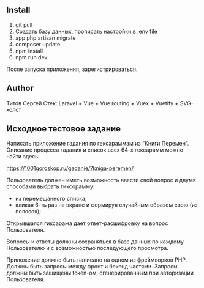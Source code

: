 ## Install

1. git pull
2. Создать базу данных, прописать настройки в .env file
6. app php artisan migrate
3. composer update
4. npm install
5. npm run dev

После запуска приложения, зарегистрироваться.

## Author

Титов Сергей
Стек: Laravel + Vue + Vue routing + Vuex + Vuetify + SVG-холст

## Исходное тестовое задание

Написать приложение гадания по гексараммам из “Книги Перемен”.
Описание процесса гадания и список всех 64-х гексарамм можно найти здесь:

https://1001goroskop.ru/gadanie/?kniga-peremen/

Пользователь должен иметь возможность ввести свой вопрос и двумя способами выбрать гиксорамму:

- из перемешанного списка;
- кликая 6-ть раз на экране и формируя случайным образом свою (из полосок);

Открывшаяся гиксарама дает ответ-расшифровку на вопрос Пользователя.

Вопросы и ответы должны сохраняться в базе данных по каждому Пользователю и с возможностью последующего просмотра.

Приложение должно быть написано на одном из фреймворков PHP.
Должны быть запросы между фронт и бекенд частями.
Запросы должны быть защищены token-ом, сгенерированным при авторизации Пользователя. 



